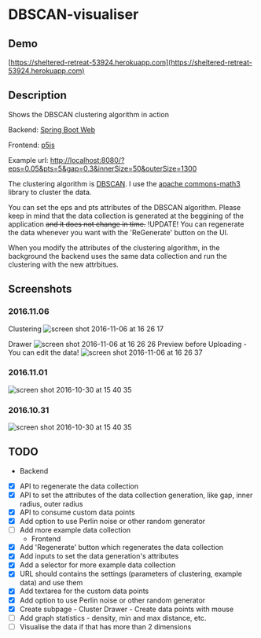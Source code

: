 # DBSCAN-visualiser
## Demo
[https://sheltered-retreat-53924.herokuapp.com](https://sheltered-retreat-53924.herokuapp.com)

## Description
Shows the DBSCAN clustering algorithm in action

Backend: [Spring Boot Web](https://projects.spring.io/spring-boot/)

Frontend: [p5js](https://p5js.org/)

Example url: [http://localhost:8080/?eps=0.05&pts=5&gap=0.3&innerSize=50&outerSize=1300](http://localhost:8080/?eps=0.05&pts=5&gap=0.3&innerSize=50&outerSize=1300)

The clustering algorithm is [DBSCAN](https://en.wikipedia.org/wiki/DBSCAN). I use the [apache commons-math3](http://commons.apache.org/proper/commons-math/userguide/ml.html#clustering) library to cluster the data.

You can set the eps and pts attributes of the DBSCAN algorithm. Please keep in mind that the data collection is generated at the beggining of the application ~~and it does not change in time.~~ !UPDATE! You can regenerate the data whenever you want with the 'ReGenerate' button on the UI.

When you modify the attributes of the clustering algorithm, in the background the backend uses the same data collection and run the clustering with the new attrbitues.

## Screenshots
### 2016.11.06
Clustering
![screen shot 2016-11-06 at 16 26 17](https://cloud.githubusercontent.com/assets/1894992/20039580/58dc9286-a43e-11e6-9daa-1359df8f93a6.png)

Drawer
![screen shot 2016-11-06 at 16 26 26](https://cloud.githubusercontent.com/assets/1894992/20039585/68bfc9a2-a43e-11e6-8965-9eed4cdd2577.png)
Preview before Uploading - You can edit the data!
![screen shot 2016-11-06 at 16 26 37](https://cloud.githubusercontent.com/assets/1894992/20039592/8929ddfe-a43e-11e6-939e-ac858e70df76.png)

### 2016.11.01
![screen shot 2016-10-30 at 15 40 35](https://cloud.githubusercontent.com/assets/1894992/19910973/5f6c920e-a088-11e6-80a6-1cd5cfbd2f73.png)

### 2016.10.31
![screen shot 2016-10-30 at 15 40 35](https://cloud.githubusercontent.com/assets/1894992/19837753/4f1b66c2-9eb8-11e6-833c-238e1ca4e953.png)

## TODO
   * Backend
- [X] API to regenerate the data collection
- [X] API to set the attributes of the data collection generation, like gap, inner radius, outer radius
- [X] API to consume custom data points
- [X] Add option to use Perlin noise or other random generator
- [ ] Add more example data collection
   * Frontend
- [X] Add 'Regenerate' button which regenerates the data collection
- [X] Add inputs to set the data generation's attributes
- [X] Add a selector for more example data collection
- [X] URL should contains the settings (parameters of clustering, example data) and use them
- [X] Add textarea for the custom data points
- [X] Add option to use Perlin noise or other random generator
- [X] Create subpage - Cluster Drawer - Create data points with mouse
- [ ] Add graph statistics - density, min and max distance, etc.
- [ ] Visualise the data if that has more than 2 dimensions

